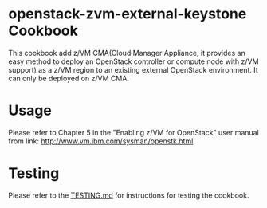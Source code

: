 openstack-zvm-external-keystone Cookbook
====================================
This cookbook add z/VM CMA(Cloud Manager Appliance, it provides an easy method to deploy an OpenStack controller or compute node with z/VM support) as a z/VM region to an existing external OpenStack environment.
It can only be deployed on z/VM CMA.

Usage
=====
Please refer to Chapter 5 in the "Enabling z/VM for OpenStack" user manual from link:
http://www.vm.ibm.com/sysman/openstk.html

Testing
=======
Please refer to the [TESTING.md](TESTING.md) for instructions for testing the cookbook.
